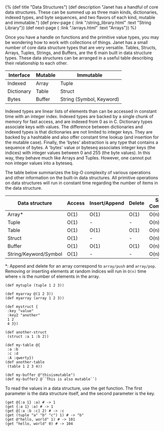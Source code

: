 {%
(def title "Data Structures")
(def description "Janet has a handful of core data structures.
 These can be summed up as three main kinds, dictionaries, indexed
 types, and byte sequences, and two flavors of each kind, mutable and immutable.")
(def prev-page {
 :link "/string_library.html"
 :text "String Library"})
(def next-page {
 :link "/arrays.html"
 :text "Arrays"})
%}

Once you have a handle on functions and the primitive value types, you may be wondering how
to work with collections of things. Janet has a small number of core data structure types
that are very versatile. Tables, Structs, Arrays, Tuples, Strings, and Buffers, are the 6 main
built in data structure types. These data structures can be arranged in a useful table describing
their relationship to each other.

| Interface  | Mutable | Immutable                |
| ---------- | ------- | -------------------------|
| Indexed    | Array   | Tuple                    |
| Dictionary | Table   | Struct                   |
| Bytes      | Buffer  | String (Symbol, Keyword) |

Indexed types are linear lists of elements than can be accessed in constant time with an integer index.
Indexed types are backed by a single chunk of memory for fast access, and are indexed from 0 as in C.
Dictionary types associate keys with values. The difference between dictionaries and indexed types
is that dictionaries are not limited to integer keys. They are backed by a hashtable and also offer
constant time lookup (and insertion for the mutable case).
Finally, the 'bytes' abstraction is any type that contains a sequence of bytes. A 'bytes' value or byteseq associates
integer keys (the indices) with integer values between 0 and 255 (the byte values). In this way,
they behave much like Arrays and Tuples. However, one cannot put non integer values into a byteseq.

The table below summarizes the big-O complexity of various operations and other information
on the built-in data structures. All primitive operations on data structures will run in constant
time regarding the number of items in the data structure.

| Data structure        | Access | Insert/Append | Delete    | Space Complexity | Mutable   |
| --------------        | ------ | ------        | ------    | ---------------- | --------- |
| Array\*               | O(1)   | O(1)          | O(1)      | O(n)             | Yes       |
| Tuple                 | O(1)   | -             | -         | O(n)             | No        |
| Table                 | O(1)   | O(1)          | O(1)      | O(n)             | Yes       |
| Struct                | O(1)   | -             | -         | O(n)             | No        |
| Buffer                | O(1)   | O(1)          | O(1)      | O(n)             | Yes       |
| String/Keyword/Symbol | O(1)   | -             | -         | O(n)             | No        |

\*: Append and delete for an array correspond to `array/push` and `array/pop`. Removing or inserting
elements at random indices will run in `O(n)` time where `n` is the number of elements in the array.

```janet
(def mytuple (tuple 1 2 3))

(def myarray @(1 2 3))
(def myarray (array 1 2 3))

(def mystruct {
 :key "value"
 :key2 "another"
 1 2
 4 3})

(def another-struct
 (struct :a 1 :b 2))

(def my-table @{
 :a :b
 :c :d
 :A :qwerty})
(def another-table
 (table 1 2 3 4))

(def my-buffer @"thisismutable")
(def my-buffer2 @``This is also mutable``)
```

To read the values in a data structure, use the get function. The first parameter is the data structure
itself, and the second parameter is the key.

```janet
(get @{:a 1} :a) # -> 1
(get {:a 1} :a) # -> 1
(get @[:a :b :c] 2) # -> :c
(get (tuple "a" "b" "c") 1) # -> "b"
(get @"hello, world" 1) # -> 101
(get "hello, world" 0) # -> 104
```
